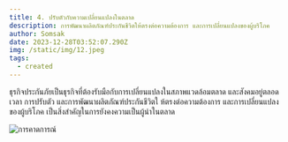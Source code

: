 ```yaml
---
title: 4. ปรับตัวกับความเปลี่ยนแปลงในตลาด
description: การพัฒนาผลิตภัณฑ์ประกันชีวิตให้ตรงต่อความต้องการ และการเปลี่ยนแปลงของผู้บริโภค
author: Somsak
date: 2023-12-28T03:52:07.290Z
img: /static/img/12.jpeg
tags:
  - created
---
```


ธุรกิจประกันภัยเป็นธุรกิจที่ต้องรับมือกับการเปลี่ยนแปลงในสภาพแวดล้อมตลาด และสังคมอยู่ตลอดเวลา การปรับตัว และการพัฒนาผลิตภัณฑ์ประกันชีวิตใ ห้ตรงต่อความต้องการ และการเปลี่ยนแปลงของผู้บริโภค เป็นสิ่งสำคัญในการยังคงความเป็นผู้นำในตลาด

![การคาดการณ์](/static/img/12.jpeg "ปรับตัว")